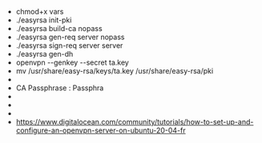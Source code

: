 - chmod+x vars
- ./easyrsa init-pki
- ./easyrsa build-ca nopass
- ./easyrsa gen-req server nopass
- ./easyrsa sign-req server server
- ./easyrsa gen-dh
- openvpn --genkey --secret ta.key
- mv /usr/share/easy-rsa/keys/ta.key /usr/share/easy-rsa/pki
-
- CA Passphrase : Passphra
-
-
-
- https://www.digitalocean.com/community/tutorials/how-to-set-up-and-configure-an-openvpn-server-on-ubuntu-20-04-fr